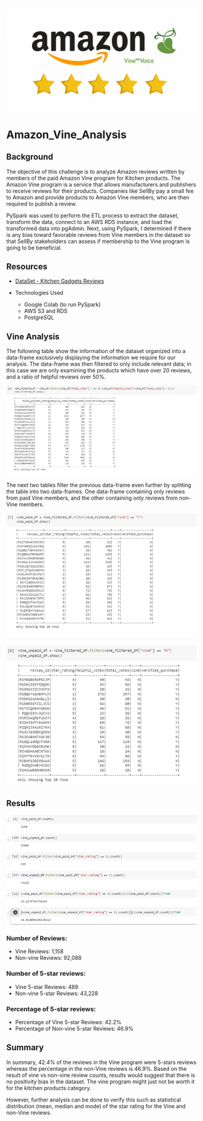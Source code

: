 ![image](https://github.com/amberwnaushahi/Amazon_Vine_Analysis/blob/main/Images/Header.png)

# Amazon_Vine_Analysis

## Background

The objective of this challenge is to analyze Amazon reviews written by members of the paid Amazon Vine program for Kitchen products. The Amazon Vine program is a service that allows manufacturers and publishers to receive reviews for their products. Companies like SellBy pay a small fee to Amazon and provide products to Amazon Vine members, who are then required to publish a review.

PySpark was used to perform the ETL process to extract the dataset, transform the data, connect to an AWS RDS instance, and load the transformed data into pgAdmin. Next,  using PySpark, I determined if there is any bias toward favorable reviews from Vine members in the dataset so that SellBy stakeholders can assess if membership to the Vine program is going to be beneficial.

## Resources 

* [DataSet - Kitchen Gadgets Reviews](https://s3.amazonaws.com/amazon-reviews-pds/tsv/amazon_reviews_us_Kitchen_v1_00.tsv.gz)

* Technologies Used
  * Google Colab (to run PySpark)
  * AWS S3 and RDS
  * PostgreSQL

## Vine Analysis

The following table show the information of the dataset organized into a data-frame exclusively displaying the information we require for our analysis. The data-frame was then filtered to only include relevant data; in this case we are only examining the products which have over 20 reviews, and a ratio of helpful reviews over 50%.

![image](https://github.com/amberwnaushahi/Amazon_Vine_Analysis/blob/main/Images/Filtered_table_all.PNG)

The next two tables filter the previous data-frame even further by splitting the table into two data-frames. One data-frame containing only reviews from paid Vine members, and the other containing only reviews from non-Vine members.

![image](https://github.com/amberwnaushahi/Amazon_Vine_Analysis/blob/main/Images/Filtered_table_vine.PNG)

![image](https://github.com/amberwnaushahi/Amazon_Vine_Analysis/blob/main/Images/Filtered_table_non-vine.PNG)

## Results

![image](https://github.com/amberwnaushahi/Amazon_Vine_Analysis/blob/main/Images/results.PNG)

### Number of Reviews:
* Vine Reviews: 1,158
* Non-vine Reviews: 92,088

### Number of 5-star reviews:
* Vine 5-star Reviews: 489
* Non-vine 5-star Reviews: 43,228

### Percentage of 5-star reviews:
* Percentage of Vine 5-star Reviews: 42.2%
* Percentage of Non-vine 5-star Reviews: 46.9%

## Summary

In summary, 42.4% of the reviews in the Vine program were 5-stars reviews whereas the percentage in the non-Vine reviews is 46.9%. Based on the result of vine vs non-vine review counts, results would suggest that there is no positivity bias in the dataset. The vine program might just not be worth it for the kitchen products category.

However, further analysis can be done to verify this such as statistical distribution (mean, median and mode) of the star rating for the Vine and non-Vine reviews.
